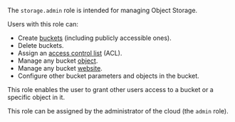 The `storage.admin` role is intended for managing Object Storage.

Users with this role can:
* Create [buckets](../../storage/concepts/bucket.md) (including publicly accessible ones).
* Delete buckets.
* Assign an [access control list](../../storage/concepts/acl.md) (ACL).
* Manage any bucket [object](../../storage/concepts/object.md).
* Manage any bucket [website](../../storage/concepts/hosting.md).
* Configure other bucket parameters and objects in the bucket.

This role enables the user to grant other users access to a bucket or a specific object in it.

This role can be assigned by the administrator of the cloud (the `admin` role).